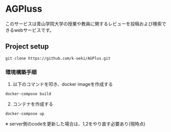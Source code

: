 # AGPluss

このサービスは青山学院大学の授業や教員に関するレビューを投稿および検索できるwebサービスです。

## Project setup
```
git clone https://github.com/k-ueki/AGPlus.git
```

### 環境構築手順
1. 以下のコマンドを叩き、docker imageを作成する
```
docker-compose build
```
2. コンテナを作成する
```
docker-compose up
```

※ server側のcodeを更新した場合は、1,2をやり直す必要あり(現時点)

